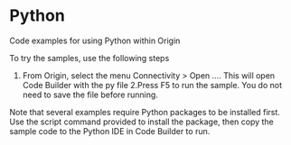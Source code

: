 # Python
Code examples for using Python within Origin

To try the samples, use the following steps

1. From Origin, select the menu Connectivity > Open .... This will open Code Builder with the py file
2.Press F5 to run the sample. You do not need to save the file before running.

Note that several examples require Python packages to be installed first. Use the script command provided to install the package, then copy the sample code to the Python IDE in Code Builder to run.
